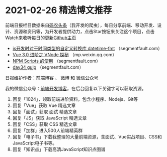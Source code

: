 # 2021-02-26 精选博文推荐

前端日报栏目数据来自[码农头条](http://hao.caibaojian.com.cn/)（我开发的爬虫），每日分享前端、移动开发、设计、资源和资讯等，为开发者提供动力，点击Star按钮来关注这个项目，点击Watch来收听每日的更新[Github主页](https://github.com/kujian/frontendDaily)
* [js开发时对于时间类型的自定义转换库 datetime-fmt](https://segmentfault.com/a/1190000039287046) （segmentfault.com）
* [Vue 3.0 进阶之 VNode 探秘](https://mp.weixin.qq.com/s?__biz=MzI2MjcxNTQ0Nw==&mid=2247489982&idx=1&sn=e8561f427d5dec7e517b3757f53833dd) （mp.weixin.qq.com）
* [NPM Scripts 的使用](https://segmentfault.com/a/1190000039279292) （segmentfault.com）
* [day34 gulp](https://segmentfault.com/a/1190000039286070) （segmentfault.com）

日报维护作者：[前端博客](http://caibaojian.com.cn/) 、 [微博](http://weibo.com/kujian) 和 [微信公众号](https://open.weixin.qq.com/qr/code?username=caibaojian_com)

我的微信公众号：[前端开发博客](https://open.weixin.qq.com/qr/code?username=caibaojian_com)，在后台回复以下关键字可以获取资源。

1. 回复「1024」，领取前端进阶资料，包含小程序、Nodejs、Git等
2. 回复「Vue」获取 Vue 精选文章
3. 回复「面试」获取 面试 精选文章
4. 回复「JS」获取 JavaScript 精选文章
5. 回复「CSS」获取 CSS 精选文章
6. 回复「加群」进入500人前端精英群
7. 回复「电子书」下载我整理的大量前端资源，含面试、Vue实战项目、CSS和JavaScript电子书等。
8. 回复「知识点」下载高清JavaScript知识点图谱